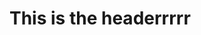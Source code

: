 <!doctype html>
<html lang="en">
<head>
<link href="https://unpkg.com/tailwindcss@^1.0/dist/tailwind.min.css" rel="stylesheet">
  <meta charset="utf-8">
  <meta name="author" content="SitePoint">
  <link rel="stylesheet" href="css/styles.css?v=1.0">
</head>
<body>
  <script src="js/scripts.js"></script>
  <h1> This is the headerrrrr</h1>
</body>
</html>
